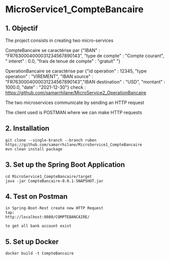 # MicroService1_CompteBancaire
## 1. Objectif

The project consists in creating two micro-services

CompteBancaire se caractérise par {"IBAN" : "FR7630004000031234567890143", "type de compte" : "Compte courant", " interet" : 0.0, "frais de tenue de compte" : "gratuit" "}


OperationBancaire se caractérise par {"id operation" : 12345, "type operation" : "VIREMENT", "IBAN source" : "FR7630004000031234567890143","IBAN destination" : "USD", "montant" : 1000.0, "date" : "2021-12-30"} 
check  : https://github.com/samarrhilane/MicroService2_OperationBancaire

The two microservices communicate by sending an HTTP request

The client used is POSTMAN where we can make HTTP requests

## 2. Installation 

```
git clone --single-branch --branch ruben https://github.com/samarrhilane/MicroService1_CompteBancaire
mvn clean install package
```

## 3. Set up the Spring Boot Application

```
cd MicroService1_CompteBancaire/target
java -jar CompteBancaire-0.0.1-SNAPSHOT.jar
```
## 4. Test on Postman

```
in Spring-Boot-Rest create new HTTP Request
tap:
http://localhost:8080/COMPTEBANCAIRE/

to get all bank account exist
```

## 5. Set up Docker

```
docker build -t CompteBancaire 
```
